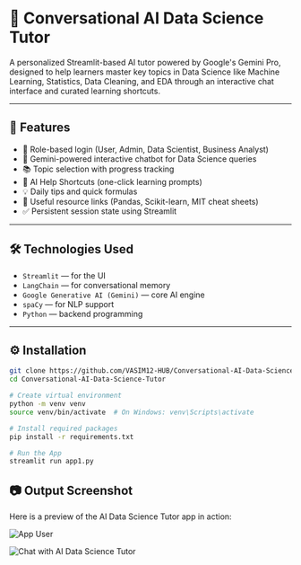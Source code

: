 # 🤖 Conversational AI Data Science Tutor

A personalized Streamlit-based AI tutor powered by Google's Gemini Pro, designed to help learners master key topics in Data Science like Machine Learning, Statistics, Data Cleaning, and EDA through an interactive chat interface and curated learning shortcuts.

---

## 🚀 Features

- 🔐 Role-based login (User, Admin, Data Scientist, Business Analyst)
- 🧠 Gemini-powered interactive chatbot for Data Science queries
- 📚 Topic selection with progress tracking
- 📌 AI Help Shortcuts (one-click learning prompts)
- 💡 Daily tips and quick formulas
- 🔗 Useful resource links (Pandas, Scikit-learn, MIT cheat sheets)
- ✅ Persistent session state using Streamlit

---

## 🛠️ Technologies Used

- `Streamlit` — for the UI
- `LangChain` — for conversational memory
- `Google Generative AI (Gemini)` — core AI engine
- `spaCy` — for NLP support
- `Python` — backend programming

---

## ⚙️ Installation

```bash
git clone https://github.com/VASIM12-HUB/Conversational-AI-Data-Science-Tutor.git
cd Conversational-AI-Data-Science-Tutor

# Create virtual environment
python -m venv venv
source venv/bin/activate  # On Windows: venv\Scripts\activate

# Install required packages
pip install -r requirements.txt

# Run the App
streamlit run app1.py
```
## 📷 Output Screenshot

Here is a preview of the AI Data Science Tutor app in action:

![App User](https://github.com/user-attachments/assets/c05678d4-f907-4e6c-b4ce-e42da140a9b8)

![Chat with AI Data Science Tutor](https://github.com/user-attachments/assets/b9862473-fdfa-4429-906d-7f537c28ca17)
